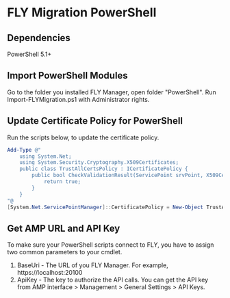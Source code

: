 # FLY Migration PowerShell

## Dependencies
PowerShell 5.1+

## Import PowerShell Modules
Go to the folder you installed FLY Manager, open folder "PowerShell".
Run Import-FLYMigration.ps1 with Administrator rights.

## Update Certificate Policy for PowerShell
Run the scripts below, to update the certificate policy.

```powershell
Add-Type @"
    using System.Net;
    using System.Security.Cryptography.X509Certificates;
    public class TrustAllCertsPolicy : ICertificatePolicy {
        public bool CheckValidationResult(ServicePoint srvPoint, X509Certificate certificate, WebRequest request, int certificateProblem) {
            return true;
        }
    }
"@
[System.Net.ServicePointManager]::CertificatePolicy = New-Object TrustAllCertsPolicy
```

## Get AMP URL and API Key
To make sure your PowerShell scripts connect to FLY, you have to assign two common parameters to your cmdlet.
1. BaseUri - The URL of you FLY Manager. For example, https://localhost:20100
2. ApiKey - The key to authorize the API calls. You can get the API key from AMP interface > Management > General Settings > API Keys.

